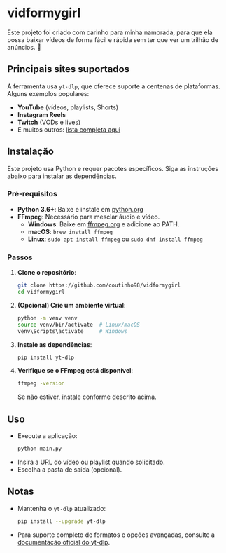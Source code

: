 # vidformygirl

Este projeto foi criado com carinho para minha namorada, para que ela possa baixar vídeos de forma fácil e rápida sem ter que ver um trilhão de anúncios. 💖

## Principais sites suportados

A ferramenta usa `yt-dlp`, que oferece suporte a centenas de plataformas. Alguns exemplos populares:

- **YouTube** (vídeos, playlists, Shorts)  
- **Instagram Reels**  
- **Twitch** (VODs e lives)  
- E muitos outros: [lista completa aqui](https://ytdl-org.github.io/youtube-dl/supportedsites.html)

## Instalação

Este projeto usa Python e requer pacotes específicos. Siga as instruções abaixo para instalar as dependências.

### Pré-requisitos
- **Python 3.6+**: Baixe e instale em [python.org](https://www.python.org/downloads/)
- **FFmpeg**: Necessário para mesclar áudio e vídeo.
  - **Windows**: Baixe em [ffmpeg.org](https://ffmpeg.org/download.html) e adicione ao PATH.
  - **macOS**: `brew install ffmpeg`
  - **Linux**: `sudo apt install ffmpeg` ou `sudo dnf install ffmpeg`

### Passos

1. **Clone o repositório**:
   ```bash
   git clone https://github.com/coutinho98/vidformygirl
   cd vidformygirl
   ```

2. **(Opcional) Crie um ambiente virtual**:
   ```bash
   python -m venv venv
   source venv/bin/activate  # Linux/macOS
   venv\Scripts\activate     # Windows
   ```

3. **Instale as dependências**:
   ```bash
   pip install yt-dlp
   ```

4. **Verifique se o FFmpeg está disponível**:
   ```bash
   ffmpeg -version
   ```
   Se não estiver, instale conforme descrito acima.

## Uso

- Execute a aplicação:
  ```bash
  python main.py
  ```
- Insira a URL do vídeo ou playlist quando solicitado.
- Escolha a pasta de saída (opcional).

## Notas

- Mantenha o `yt-dlp` atualizado:
  ```bash
  pip install --upgrade yt-dlp
  ```
- Para suporte completo de formatos e opções avançadas, consulte a [documentação oficial do yt-dlp](https://github.com/yt-dlp/yt-dlp).
